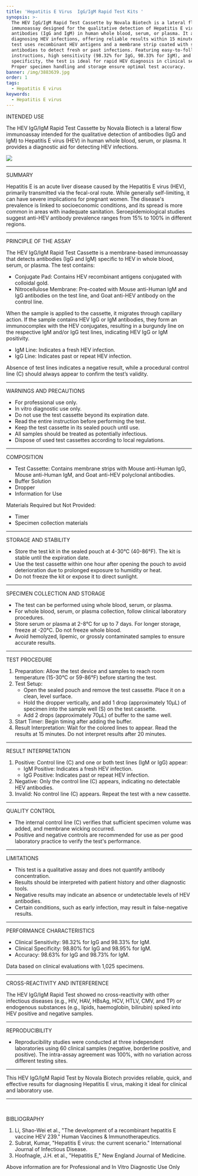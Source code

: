 ```yaml
---
title: 'Hepatitis E Virus  IgG/IgM Rapid Test Kits '
synopsis: >-
  The HEV IgG/IgM Rapid Test Cassette by Novala Biotech is a lateral flow
  immunoassay designed for the qualitative detection of Hepatitis E virus (HEV)
  antibodies (IgG and IgM) in human whole blood, serum, or plasma. It aids in
  diagnosing HEV infections, offering reliable results within 15 minutes. The
  test uses recombinant HEV antigens and a membrane strip coated with specific
  antibodies to detect fresh or past infections. Featuring easy-to-follow
  instructions, high sensitivity (98.32% for IgG, 98.33% for IgM), and
  specificity, the test is ideal for rapid HEV diagnosis in clinical settings.
  Proper specimen handling and storage ensure optimal test accuracy.
banner: /img/3883639.jpg
order: 1
tags:
  - Hepatitis E virus
keywords:
  - Hepatitis E virus
---
```


INTENDED USE 

The HEV IgG/IgM Rapid Test Cassette by Novala Biotech is a lateral flow immunoassay intended for the qualitative detection of antibodies (IgG and IgM) to Hepatitis E virus (HEV) in human whole blood, serum, or plasma. It provides a diagnostic aid for detecting HEV infections.

![](</img/shutterstock_316111454 (1).jpg>)

***

SUMMARY

Hepatitis E is an acute liver disease caused by the Hepatitis E virus (HEV), primarily transmitted via the fecal-oral route. While generally self-limiting, it can have severe implications for pregnant women. The disease's prevalence is linked to socioeconomic conditions, and its spread is more common in areas with inadequate sanitation. Seroepidemiological studies suggest anti-HEV antibody prevalence ranges from 15% to 100% in different regions.

***

PRINCIPLE OF THE ASSAY

The HEV IgG/IgM Rapid Test Cassette is a membrane-based immunoassay that detects antibodies (IgG and IgM) specific to HEV in whole blood, serum, or plasma. The test contains:

* Conjugate Pad: Contains HEV recombinant antigens conjugated with colloidal gold.
* Nitrocellulose Membrane: Pre-coated with Mouse anti-Human IgM and IgG antibodies on the test line, and Goat anti-HEV antibody on the control line.

When the sample is applied to the cassette, it migrates through capillary action. If the sample contains HEV IgG or IgM antibodies, they form an immunocomplex with the HEV conjugates, resulting in a burgundy line on the respective IgM and/or IgG test lines, indicating HEV IgG or IgM positivity.

* IgM Line: Indicates a fresh HEV infection.
* IgG Line: Indicates past or repeat HEV infection.

Absence of test lines indicates a negative result, while a procedural control line (C) should always appear to confirm the test’s validity.

***

WARNINGS AND PRECAUTIONS

* For professional use only.
* In vitro diagnostic use only.
* Do not use the test cassette beyond its expiration date.
* Read the entire instruction before performing the test.
* Keep the test cassette in its sealed pouch until use.
* All samples should be treated as potentially infectious.
* Dispose of used test cassettes according to local regulations.

***

COMPOSITION

* Test Cassette: Contains membrane strips with Mouse anti-Human IgG, Mouse anti-Human IgM, and Goat anti-HEV polyclonal antibodies.
* Buffer Solution
* Dropper
* Information for Use

Materials Required but Not Provided:

* Timer
* Specimen collection materials

***

STORAGE AND STABILITY

* Store the test kit in the sealed pouch at 4-30°C (40-86°F). The kit is stable until the expiration date.
* Use the test cassette within one hour after opening the pouch to avoid deterioration due to prolonged exposure to humidity or heat.
* Do not freeze the kit or expose it to direct sunlight.

***

SPECIMEN COLLECTION AND STORAGE

* The test can be performed using whole blood, serum, or plasma.
* For whole blood, serum, or plasma collection, follow clinical laboratory procedures.
* Store serum or plasma at 2-8°C for up to 7 days. For longer storage, freeze at -20°C. Do not freeze whole blood.
* Avoid hemolyzed, lipemic, or grossly contaminated samples to ensure accurate results.

***

TEST PROCEDURE

1. Preparation: Allow the test device and samples to reach room temperature (15-30°C or 59-86°F) before starting the test.
2. Test Setup:
   * Open the sealed pouch and remove the test cassette. Place it on a clean, level surface.
   * Hold the dropper vertically, and add 1 drop (approximately 10µL) of specimen into the sample well (S) on the test cassette.
   * Add 2 drops (approximately 70µL) of buffer to the same well.
3. Start Timer: Begin timing after adding the buffer.
4. Result Interpretation: Wait for the colored lines to appear. Read the results at 15 minutes. Do not interpret results after 20 minutes.

***

RESULT INTERPRETATION

1. Positive: Control line (C) and one or both test lines (IgM or IgG) appear:
   * IgM Positive: Indicates a fresh HEV infection.
   * IgG Positive: Indicates past or repeat HEV infection.
2. Negative: Only the control line (C) appears, indicating no detectable HEV antibodies.
3. Invalid: No control line (C) appears. Repeat the test with a new cassette.

***

QUALITY CONTROL

* The internal control line (C) verifies that sufficient specimen volume was added, and membrane wicking occurred.
* Positive and negative controls are recommended for use as per good laboratory practice to verify the test's performance.

***

LIMITATIONS

* This test is a qualitative assay and does not quantify antibody concentration.
* Results should be interpreted with patient history and other diagnostic tools.
* Negative results may indicate an absence or undetectable levels of HEV antibodies.
* Certain conditions, such as early infection, may result in false-negative results.

***

PERFORMANCE CHARACTERISTICS

* Clinical Sensitivity: 98.32% for IgG and 98.33% for IgM.
* Clinical Specificity: 98.80% for IgG and 98.95% for IgM.
* Accuracy: 98.63% for IgG and 98.73% for IgM.

Data based on clinical evaluations with 1,025 specimens.

***

CROSS-REACTIVITY AND INTERFERENCE

The HEV IgG/IgM Rapid Test showed no cross-reactivity with other infectious diseases (e.g., HIV, HAV, HBsAg, HCV, HTLV, CMV, and TP) or endogenous substances (e.g., lipids, haemoglobin, bilirubin) spiked into HEV positive and negative samples.

***

REPRODUCIBILITY

* Reproducibility studies were conducted at three independent laboratories using 60 clinical samples (negative, borderline positive, and positive). The intra-assay agreement was 100%, with no variation across different testing sites.

***

This HEV IgG/IgM Rapid Test by Novala Biotech provides reliable, quick, and effective results for diagnosing Hepatitis E virus, making it ideal for clinical and laboratory use.

***

 

BIBLIOGRAPHY

1. Li, Shao-Wei et al., "The development of a recombinant hepatitis E vaccine HEV 239." Human Vaccines & Immunotherapeutics.
2. Subrat, Kumar, "Hepatitis E virus: the current scenario." International Journal of Infectious Disease.
3. Hoofnagle, J.H. et al., "Hepatitis E," New England Journal of Medicine.

Above information are for Professional and In Vitro Diagnostic Use Only
